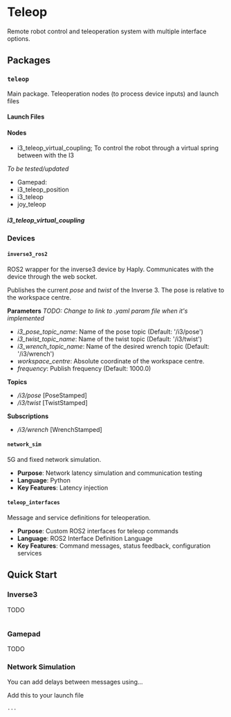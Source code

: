 # Teleop 
Remote robot control and teleoperation system with multiple interface options.

## Packages
### `teleop`

Main package. Teleoperation nodes (to process device inputs) and launch files

#### Launch Files

#### Nodes

- i3_teleop_virtual_coupling; To control the robot through a virtual spring between with the I3

*To be tested/updated*

- Gamepad:
- i3_teleop_position
- i3_teleop
- joy_teleop

##### i3_teleop_virtual_coupling



### Devices
#### **`inverse3_ros2`**
ROS2 wrapper for the inverse3 device by Haply. Communicates with the device through the web socket.

Publishes the current *pose* and *twist* of the Inverse 3. The pose is relative to the workspace centre. 

**Parameters**
*TODO: Change to link to .yaml param file when it's implemented*

- *i3_pose_topic_name*: Name of the pose topic (Default: '/i3/pose')
- *i3_twist_topic_name*: Name of the twist topic (Default: '/i3/twist')
- *i3_wrench_topic_name*: Name of the desired wrench topic (Default: '/i3/wrench')
- *workspace_centre*: Absolute coordinate of the workspace centre. 
- *frequency*: Publish frequency (Default: 1000.0)

**Topics**

- */i3/pose* [PoseStamped]
- */i3/twist* [TwistStamped]

**Subscriptions**

- */i3/wrench* [WrenchStamped]

#### `network_sim`
5G and fixed network simulation.

- **Purpose**: Network latency simulation and communication testing
- **Language**: Python  
- **Key Features**: Latency injection

#### `teleop_interfaces`
Message and service definitions for teleoperation.

- **Purpose**: Custom ROS2 interfaces for teleop commands
- **Language**: ROS2 Interface Definition Language
- **Key Features**: Command messages, status feedback, configuration services

## Quick Start

### Inverse3
TODO
```bash
```

### Gamepad
TODO

### Network Simulation
You can add delays between messages using... 

Add this to your launch file
```python
...
```
